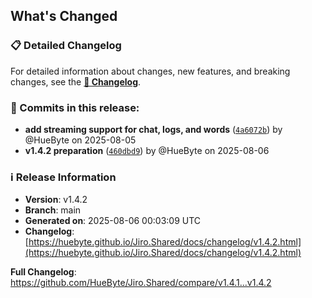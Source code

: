 ## What's Changed

### 📋 Detailed Changelog

For detailed information about changes, new features, and breaking changes, see the [**📖 Changelog**](https://huebyte.github.io/Jiro.Shared/docs/changelog/v1.4.2.html).

### 🔄 Commits in this release:

- **add streaming support for chat, logs, and words** ([`4a6072b`](https://github.com/HueByte/Jiro.Shared/commit/4a6072b)) by @HueByte on 2025-08-05
- **v1.4.2 preparation** ([`460dbd9`](https://github.com/HueByte/Jiro.Shared/commit/460dbd9)) by @HueByte on 2025-08-06

### ℹ️ Release Information

- **Version**: v1.4.2
- **Branch**: main
- **Generated on**: 2025-08-06 00:03:09 UTC
- **Changelog**: [https://huebyte.github.io/Jiro.Shared/docs/changelog/v1.4.2.html](https://huebyte.github.io/Jiro.Shared/docs/changelog/v1.4.2.html)

**Full Changelog**: <https://github.com/HueByte/Jiro.Shared/compare/v1.4.1...v1.4.2>

